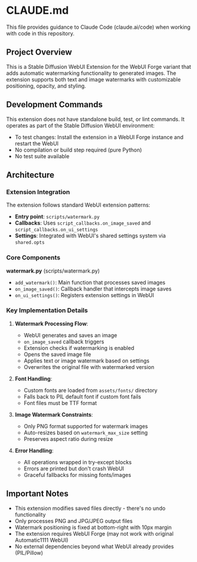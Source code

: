 # CLAUDE.md

This file provides guidance to Claude Code (claude.ai/code) when working with code in this repository.

## Project Overview
This is a Stable Diffusion WebUI Extension for the WebUI Forge variant that adds automatic watermarking functionality to generated images. The extension supports both text and image watermarks with customizable positioning, opacity, and styling.

## Development Commands
This extension does not have standalone build, test, or lint commands. It operates as part of the Stable Diffusion WebUI environment:
- To test changes: Install the extension in a WebUI Forge instance and restart the WebUI
- No compilation or build step required (pure Python)
- No test suite available

## Architecture

### Extension Integration
The extension follows standard WebUI extension patterns:
- **Entry point**: `scripts/watermark.py`
- **Callbacks**: Uses `script_callbacks.on_image_saved` and `script_callbacks.on_ui_settings`
- **Settings**: Integrated with WebUI's shared settings system via `shared.opts`

### Core Components

**watermark.py** (scripts/watermark.py)
- `add_watermark()`: Main function that processes saved images
- `on_image_saved()`: Callback handler that intercepts image saves
- `on_ui_settings()`: Registers extension settings in WebUI

### Key Implementation Details

1. **Watermark Processing Flow**:
   - WebUI generates and saves an image
   - `on_image_saved` callback triggers
   - Extension checks if watermarking is enabled
   - Opens the saved image file
   - Applies text or image watermark based on settings
   - Overwrites the original file with watermarked version

2. **Font Handling**:
   - Custom fonts are loaded from `assets/fonts/` directory
   - Falls back to PIL default font if custom font fails
   - Font files must be TTF format

3. **Image Watermark Constraints**:
   - Only PNG format supported for watermark images
   - Auto-resizes based on `watermark_max_size` setting
   - Preserves aspect ratio during resize

4. **Error Handling**:
   - All operations wrapped in try-except blocks
   - Errors are printed but don't crash WebUI
   - Graceful fallbacks for missing fonts/images

## Important Notes

- This extension modifies saved files directly - there's no undo functionality
- Only processes PNG and JPG/JPEG output files
- Watermark positioning is fixed at bottom-right with 10px margin
- The extension requires WebUI Forge (may not work with original Automatic1111 WebUI)
- No external dependencies beyond what WebUI already provides (PIL/Pillow)